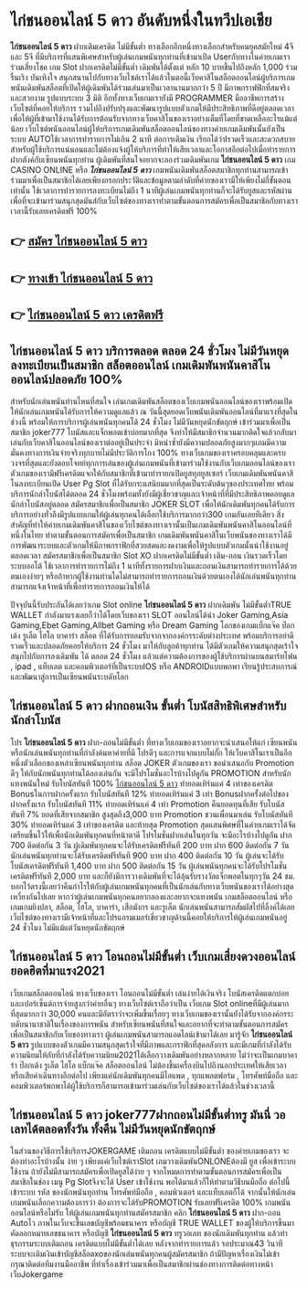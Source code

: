# ไก่ชนออนไลน์ 5 ดาว  อันดับหนึ่งในทวีปเอเชีย

**ไก่ชนออนไลน์ 5 ดาว** ฝากเติมเครดิต ไม่มีขั้นต่ำ  ทางเลือกอีกหนึ่งทางเลือกสำหรับคนยุคสมัยใหม่ 4จี และ 5จี ที่มีบริการที่แสนพิเศษสำหรับผู้เล่นเกมพนันทุกท่านที่เข้ามาเปิด Userกับทางในค่ายเกมเราร่วมเสี่ยงโชค เกม Slot  ฝากเครดิตไม่มีขั้นต่ำ เดิมพันได้ตั้งแต่ หลัก 10 บาทขึ้นไปถึงหลัก 1,000 ร่วมรื่นเริง บันเทิงใจ สนุกสนานไปกับทางเว็บไซต์เราได้แล้วในตอนี้เว็บคาสิโนสล็อตออนไลน์ผู้บริการเกมพนันเดิมพันสล็อตที่เปิดให้ผู้เดิมพันได้ร่วมเล่นมาเป็นเวลานานมากกว่า 5 ปี มีภาพกราฟฟิกที่สมจริงและสวยงาม รูปแบบระบบ 3 มิติ
อีกทั้งทางเว็บเกมเรายังมี  PROGRAMMER มืออาชีพการสร้างเว็บไซต์ที่คอยให้บริการ  รวมไปถึงปรับปรุงและพัฒนารูปแบบตัวเกมให้มีประสิทธิภาพที่ดีอยู่ตลอดเวลา เพื่อให้ผู้ที่เข้ามาใช้งานได้รับการต้อนรับจากทางเว็บคาสิโนของเราอย่างเต็มที่โดยที่ขาดเหลืออะไรแม้แต่น้อย เว็บไซต์พนันออนไลน์ผู้ให้บริการเกมเดิมพันสล็อตออนไลน์ของทางค่ายเกมเดิมพันนั้นยังเป็นระบบ AUTOใช้เวลาการทำรายการไม่เกิน 2 นาที ต่อการเติมเงิน เรียกได้ว่าIรวดเร็วและสะดวกสบายสำหรับผู้ใช้บริการแน่นอนและไม่ต้องแจ้งผู้ให้บริการที่ทำให้เสียเวลาและโอกาสอีกต่อไปเมื่อทำรายการฝากตังค์กับเซียนพนันทุกท่าน
ผู้เดิมพันที่สนใจอยากจะลองร่วมเดิมพันเกม **ไก่ชนออนไลน์ 5 ดาว** เกม CASINO ONLINE หรือ ***ไก่ชนออนไลน์ 5 ดาว*** เกมพนันเดิมพันสล็อตสมาชิกทุกท่านสามารถเข้าร่วมมาเพื่อเป็นสมาชิกได้เลยเพียงกรอกประวัติและข้อมูลตามลำดับที่ค่ายของเรามีให้เพียงไม่กี่ขั้นตอนเท่านั้น ใช้เวลาการทำรายการลงทะเบียนไม่ถึง 1 นาทีผู้เล่นเกมพนันทุกท่านก็จะได้รับยูสและรหัสผ่านเพื่อที่จะเข้ามาร่วมสนุกสุดมันส์กับเว็บไซต์ของทางเราทำตามขั้นตอนการสมัครเพื่อเป็นสมาชิกกับทางเราเวลานี้รับเลยเครดิตฟรี 100%

## 👉 [สมัคร ไก่ชนออนไลน์ 5 ดาว](https://archa888.com/)
## 👉 [ทางเข้า ไก่ชนออนไลน์ 5 ดาว](https://archa888.com/)
## 👉 [ไก่ชนออนไลน์ 5 ดาว เครดิตฟรี](https://archa888.com/)

## ไก่ชนออนไลน์ 5 ดาว บริการตลอด ตลอด 24 ชั่วโมง ไม่มีวันหยุดลงทะเบียนเป็นสมาชิก สล็อตออนไลน์ เกมเดิมพันพนันคาสิโนออนไลน์ปลอดภัย 100%

สำหรับนักเล่นพนันท่านไหนที่สนใจ เล่นเกมเดิมพันสล็อตของเว็บเกมพนันออนไลน์ของเราพร้อมเปิดให้นักเล่นเกมพนันได้รับการให้ความดูแลแล้ว ณ วันนี้สุดยอดเว็บพนันเดิมพันออนไลน์ที่มาแรงที่สุดในช่วงนี้ พร้อมให้การบริการผู้เล่นพนันทุกคนได้ 24 ชั่วโมง ไม่มีวันหยุดนักขัตฤกษ์ เข้าร่วมมาเพื่อเป็นสมาชิก joker777 โบนัสและแจ็กพอตเข้าบ่อยมากที่สุด จึงทำให้มีสมาชิกจำนวนมากติดใจแล้วกลับมาเล่นกับเว็บคาสิโนออนไลน์ของเราต่ออยู่เป็นประจำ มิหนำซ้ำยังมีความปลอดภัยสูงมากๆแถมมีความมั่นคงทางการเงินจ่ายจริงทุกบาทไม่มีประวัติการโกง 100% ทางเว็บเกมของเราครอบคลุมและครบวงจรที่สุดและยังตอบโจทย์ทุกการเล่นของผู้เล่นเกมพนันที่เข้ามาร่วมใช้งานกับเว็บเกมออนไลน์ของเรา
ตัวเกมของเรามีฟรีเครดิตแจกให้กับสมาชิกที่เข้ามาทำรายกเปิดยูสทุกยูสเซอร์ เว็บเกมเดิมพันพนันคาสิโนลงทะเบียนเปิด User  Pg Slot ที่ได้รับกระแสนิยมมากที่สุดเป็นระดับต้นๆของประเทศไทย พร้อมบริการนักล่าโบนัสได้ตลอด 24 ชั่วโมงพร้อมทั้งยังมีผู้เชี่ยวชาญและเจ้าหน้าที่ที่มีประสิทธิภาพคอยดูแลนักล่าโบนัสอยู่ตลอด สมัครสมาชิกเพื่อเป็นสมาชิก JOKER SLOT เพื่อให้นักเดิมพันทุกคนได้รับการบริการอย่างทั่วถึงมีรูปแบบเกมให้ผู้เล่นทุกคนได้เลือกใช้บริการมากกว่า300 เกมกันเลยทีเดียว
สิ่งสำคัญที่ทำให้ค่ายเกมเดิมพันคาสิโนของเว็บไซต์ของทางเรานั้นเป็นเกมเดิมพันพนันคาสิโนออนไลน์ที่หนึ่งในไทย ทำตามขั้นตอนการสมัครเพื่อเป็นสมาชิก  เกมเดิมพันพนันคาสิโนเว็บพนันของทางเราได้มีการพัฒนาระบบและตัวเกมให้มีภาพกราฟิกที่สวยสดและงดงามเพื่อให้รูปแบบตัวเกมนั้นน่าใช้งานอยู่ตลอดเวลา สมัครสมาชิกเพื่อเป็นสมาชิก Slot XO ฝากเครดิตไม่มีขั้นต่ำ เติม-ถอน เงินรวดเร็วโดยระบบออโต้ ใช้เวลาการทำรายการไม่ถึง 1 นาทีทั้งรายการฝากเงินและถอนเงินสามารถทำรายการได้ด้วยตนเองง่ายๆ หรือถ้าหากผู้ใช้งานท่านใดไม่สามารถทำรายการถอนเงินด้วยตนเองได้นักเล่นพนันทุกท่านสามารถแจ้งเจ้าหน้าที่เพื่อทำรายการถอนเงินให้ได้

ปัจจุบันนี้รับประกันได้เลยว่าเกม Slot online **ไก่ชนออนไลน์ 5 ดาว** ฝากเดิมพัน ไม่มีขั้นต่ำTRUE WALLET กำลังมาแรงเลยก็ว่าได้โดยเว็บของเรา SLOT ออนไลน์ได้นำ  Joker Gaming,Asia Gaming,Ebet Gaming,Allbet Gaming หรือ Dream Gaming โลกของเกมแบ็กแจ๊ค ป๊อกเด้ง รูเล็ต ไฮโล บาคาร่า สล็อต ที่ได้รับการยอมรับจากจากองค์กรระดับต่างประเทศ พร้อมบริการอย่าดีรวดเร็วและปลอดภัยคอยให้บริการ 24 ชั่วโมง มาให้กับลูกค้าทุกท่าน ได้มีตัวเกมให้ความสนุกสุดเร้าใจสนุกไปกับการลงเดิมพัน ได้ ตลอด 24 ชั่วโมง แล้วแต่ความต้องการของผู้ใช้บริการผ่านบนสมาร์ทโฟน , ipad , แท็บเลต และคอมพิวเตอร์ที่เป็นระบบIOS หรือ ANDROIDแบบพกพา เรียนรู้ประสบการณ์และพัฒนาสู่การเป็นเซียนพนันระบดับโลก

## ไก่ชนออนไลน์ 5 ดาว ฝากถอนเงิน ขั้นต่ำ โบนัสสิทธิพิเศษสำหรับนักล่าโบนัส

โปร **ไก่ชนออนไลน์ 5 ดาว** ฝาก-ถอนไม่มีขั้นต่ำ ที่ทางเว็บเกมของเราอยากจะนำเสนอให้แก่  เซียนพนัน หรือนักเล่นพนันทุกท่านที่กำลังค้นหาค่ายที่มี โปรดีๆ และการแจกแบบไม่กั๊ก ให้เว็บคาสิโนเราเป็นอีกหนึ่งตัวเลือกของเหล่าเซียนพนันทุกท่าน สล็อต JOKER ตัวเกมของเรา ขอนำเสนอกับ Promotion ดีๆ ให้กับนักพนันทุกท่านได้ลองเล่นกัน จะมีโปรโมชั่นอะไรบ้างไปดูกัน
 PROMOTION สำหรับนักแทงพนันใหม่ รับโบนัสทันที 100% [ไก่ชนออนไลน์ 5 ดาว](https://archa888.com/) ทำยอดเทิร์นแค่ 4 เท่าของเครดิต
Bonusในการฝากครั้งแรก รับโบนัสทันที 12% ทำยอดเทิร์นแค่ 3 เท่า
Bonusฝากครั้งต่อไปของฝากครั้งแรก รับโบนัสทันที 11% ทำยอดเทิร์นแค่ 4 เท่า
 Promotion คืนยอดทุนที่เสีย รับโบนัสทันที 7% ยอดที่เสียจากสมาชิก สูงสุดถึง3,000 บาท
 Promotion ชวนเพื่อนมาเล่น รับโบนัสทันที 30% ทำยอดเทิร์นแค่ 3 เท่าของเครดิต
และท้ายสุด Promotion สุดแสนพิศษที่ในค่ายเกมเราได้จัดเตรียมขึ้นไว้ให้เพื่อนักเดิมพันทุกคนที่หน้าตาดี โปรโมชั่นฝากเล่นในทุกวัน จะมีอะไรบ้างไปดูกัน
ฝาก 700 ติดต่อกัน 3 วัน ผู้เดิมพันทุกคนจะได้รับเครดิตฟรีทันที 200 บาท
ฝาก 600 ติดต่อกัน 7 วัน นักเล่นพนันทุกท่านจะได้รับเครดิตฟรีทันที 900 บาท
ฝาก 400 ติดต่อกัน 10 วัน ผู้เล่นจะได้รับโบนัสเครดิตฟรีทันที 1,400 บาท
ฝาก 500 ติดต่อกัน 15 วัน ผู้เล่นพนันทุกคนจะได้รับโปรโมชั่นเครดิตฟรีทันที 2,000 บาท
และก็ยังมีการวางเดิมพันที่จะได้ลุ้นรับรางวัลแจ็กพอตในทุกๆวัน 24 ชม. บอกไว้ตรงนี้เลยว่าคืนกำไรให้กับผู้เล่นเกมพนันทุกคนที่เป็นนักเล่นกับทางเว็บพนันของเราได้อย่างสุดเหวี่ยงกันไปเลย หากว่าผู้เล่นเกมพนันทุกคนอยากลองและอยากจะแทงพนัน เกมสล็อตออนไลน์ หรือเกมเกมยิงปลา, สล็อต, ไฮโล, บาคาร่า, เสือมังกร และรูเล็ต นักเล่นพนันสามารถสัมผัสไปที่ลิ้งค์ได้เลย เว็บไซต์ของทางเรามีเจ้าหน้าที่และโปรแกรมเมอร์เชี่ยวชาญด้านนี้คอยให้บริการให้ผู้เล่นเกมพนันอยู่ 24 ชั่วโมง ไม่มีแม้แต่วันหยุดนักขัตฤกษ์

## ไก่ชนออนไลน์ 5 ดาว โอนถอนไม่มีขั้นต่ำ  เว็บเกมเสี่ยงดวงออนไลน์ ยอดฮิตที่มาแรง2021

เว็บเกมสล็อตออนไลน์ ทางเว็บของเรา โอนถอนไม่มีขั้นต่ำ เล่นง่ายได้เงินจริง โบนัสเครดิตแตกบ่อยและเปอร์เซ็นต์การจ่ายสูงกว่าค่ายอื่นๆ ทางเว็บไซต์เราถือว่าเป็น เว็บเกม Slot onlineที่มีผู้เล่นมากที่สุดมากกว่า 30,000 คนและมีอัตราว่าจะเพิ่มขึ้นเรื่อยๆ ทางเว็บเกมของเรานั้นยังได้รับจากองค์กรระบดับนานาชาติในเรื่องของการพนัน สำหรับเซียนพนันที่สนใจและอยากที่จะทำตามขั้นตอนการสมัครเพื่อเป็นสมาชิกกับเว็บของทางเรา ผู้เล่นเกมพนันสามารถแอดไลน์เข้ามาได้เลย
	มารู้จัก **ไก่ชนออนไลน์ 5 ดาว** รูปแบบของตัวเกมมีความสนุกสุดเร้าใจที่มีภาพและกราฟิกที่สุดอลังการ และมีเกมที่กำลังได้รับความนิยมให้กับที่กำลังได้รับความนิยม2021ได้เลือกวางเดิมพันอย่างหลากหลาย  ไม่ว่าจะเป็นเกมบาคาร่า ป๊อกเด้ง รูเล็ต ไฮโล แบ็กแจ๊ค สล็อตออนไลน์ ไม่ต้องขึ้นเครื่องบินไปถึงนอกประเทศให้เสียเวลา หรือเสียค่าเดินทางอีกต่อไป เพียงแค่นักเดิมพันทุกคนมีไอแพด , ทุกแพลตฟอร์ม , โทรศัพท์มือถือ และคอมพิวเตอร์พกพาได้ผู้ใช้บริการก็สามารถเข้ามาร่วมเล่นกับเว็บไซต์ของเราได้แล้วในช่วงเวลานี้

## ไก่ชนออนไลน์ 5 ดาว joker777ฝากถอนไม่มีขั้นต่ำทรู มันนี่ วอเลทได้ตลอดทั้งวัน ทั้งคืน ไม่มีวันหยุดนักขัตฤกษ์

ในส่วนของวิธีการใช้บริการJOKERGAME เติมถอน เครดิตแบบไม่มีขั้นต่ำ ของค่ายเกมของเรา จะต้องทำอะไรบ้างนั้น ง่าย ๆ เพียงแค่เว็บไซต์เราSlot เกมวางเดิมพันONLONEต้องมี ยูส เพื่อเข้าระบบใช้งาน ถ้ายังไม่มีสามารถสมัครเพื่อเปิดยูสได้ง่าย ๆ จากโหมดการทำตามขั้นตอนการสมัครเพื่อเป็นสมาชิกในช่อง เมนู  Pg Slotจึงจะได้ User เข้าใช้งาน พอได้มาแล้วก็ให้ทำตามวิธีบนมือถือ ต่อไปนี้
เข้าระบบ รหัส  ของนักพนันทุกท่าน โทรศัพท์มือถือ , คอมพิวเตอร์ และแท็บเลตก็ได้
จากนั้นให้นักเล่นเกมพนันเลือกความต้องการว่า ต้องการจะได้รับPROMOTION รับเลยฟรีเครดิต 100% เกมพนันออนไลน์หรือไม่รับ
ให้ผู้เล่นเกมพนันทุกท่านสมัครสมาชิก คลิก **ไก่ชนออนไลน์ 5 ดาว** ฝาก-ถอน Autoไว ภาพในเว็บจะขึ้นเลขบัญชีพร้อมธนาคาร หรือบัญชี TRUE WALLET ของผู้ให้บริการขึ้นมา
คัดลอกหมายเลขธนาคาร หรือบัญชี **ไก่ชนออนไลน์ 5 ดาว** ทรูวอเลท ของนักเดิมพันทุกท่าน แล้วทำธุรกรรมระบบเติมถอน เครดิตแบบไม่มีขั้นต่ำได้เลย
หลังจากทำรายการแล้ว รอประมาณ43 วินาที ระบบจะเติมเงินเข้าบัญชีสล็อตxoของนักเล่นพนันทุกคนผู้สมัครสมาชิก
ถ้ามีปัญหาเรื่องเงินไม่เข้า กรุณาติดต่อทีมงานมืออาชีพ ที่ทำเรื่องเข้าร่วมมาเพื่อเป็นสมาชิกผ่านช่องทางการติดต่อทางหน้าเว็บJokergame


